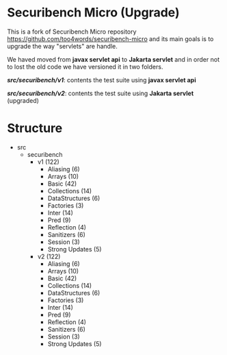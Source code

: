 Securibench Micro (Upgrade)
=================

This is a fork of Securibench Micro repository https://github.com/too4words/securibench-micro and its main goals is to upgrade the way "servlets" are handle.

We haved moved from **javax servlet api** to **Jakarta servlet** and in order not to lost the old code we have versioned it in two folders.


***src/securibench/v1***: contents the test suite using **javax servlet api**

***src/securibench/v2***: contents the test suite using **Jakarta servlet** (upgraded)

Structure
=================

- src
    - securibench
        - v1 (122)
            - Aliasing (6)
            - Arrays (10)
            - Basic (42)
            - Collections (14)
            - DataStructures (6)
            - Factories (3)
            - Inter (14)
            - Pred (9)
            - Reflection (4)
            - Sanitizers (6)
            - Session (3)
            - Strong Updates (5)
        - v2 (122)
            - Aliasing (6)
            - Arrays (10)
            - Basic (42)
            - Collections (14)
            - DataStructures (6)
            - Factories (3)
            - Inter (14)
            - Pred (9)
            - Reflection (4)
            - Sanitizers (6)
            - Session (3)
            - Strong Updates (5)
